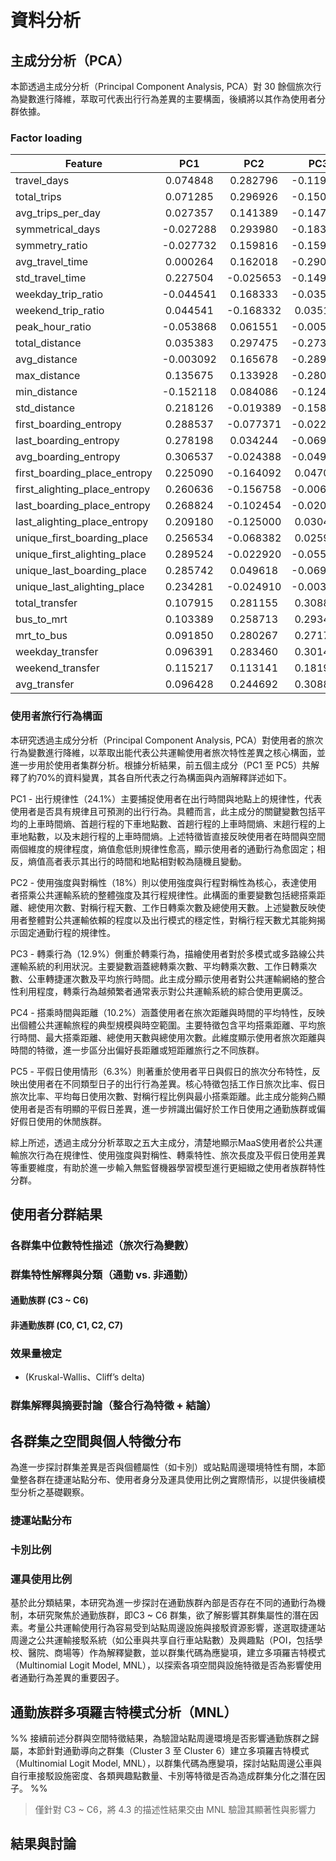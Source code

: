 # 資料分析

## 主成分分析（PCA）


本節透過主成分分析（Principal Component Analysis, PCA）對 30 餘個旅次行為變數進行降維，萃取可代表出行行為差異的主要構面，後續將以其作為使用者分群依據。

### Factor loading

| Feature                       |    PC1    |    PC2    |    PC3    |    PC4    |    PC5    |
| ----------------------------- | :-------: | :-------: | :-------: | :-------: | :-------: |
| travel_days                   | 0.074848  | 0.282796  | -0.119480 | -0.278332 | 0.024753  |
| total_trips                   | 0.071285  | 0.296926  | -0.150977 | -0.268482 | -0.095833 |
| avg_trips_per_day             | 0.027357  | 0.141389  | -0.147019 | -0.052192 | -0.414660 |
| symmetrical_days              | -0.027288 | 0.293980  | -0.183776 | -0.228639 | -0.163773 |
| symmetry_ratio                | -0.027732 | 0.159816  | -0.159616 | -0.115679 | -0.247469 |
| avg_travel_time               | 0.000264  | 0.162018  | -0.290944 | 0.335231  | 0.168572  |
| std_travel_time               | 0.227504  | -0.025653 | -0.149048 | 0.198276  | -0.136633 |
| weekday_trip_ratio            | -0.044541 | 0.168333  | -0.035165 | -0.225991 | 0.441857  |
| weekend_trip_ratio            | 0.044541  | -0.168332 | 0.035157  | 0.225989  | -0.441855 |
| peak_hour_ratio               | -0.053868 | 0.061551  | -0.005550 | -0.183756 | 0.114912  |
| total_distance                | 0.035383  | 0.297475  | -0.273886 | 0.035607  | 0.038432  |
| avg_distance                  | -0.003092 | 0.165678  | -0.289710 | 0.345842  | 0.168331  |
| max_distance                  | 0.135675  | 0.133928  | -0.280228 | 0.306150  | 0.052734  |
| min_distance                  | -0.152118 | 0.084086  | -0.124452 | 0.261218  | 0.247421  |
| std_distance                  | 0.218126  | -0.019389 | -0.158374 | 0.213428  | -0.126825 |
| first_boarding_entropy        | 0.288537  | -0.077371 | -0.022348 | -0.059241 | 0.012784  |
| last_boarding_entropy         | 0.278198  | 0.034244  | -0.069781 | -0.154541 | 0.025303  |
| avg_boarding_entropy          | 0.306537  | -0.024388 | -0.049358 | -0.114682 | 0.020469  |
| first_boarding_place_entropy  | 0.225090  | -0.164092 | 0.047021  | 0.045524  | 0.183025  |
| first_alighting_place_entropy | 0.260636  | -0.156758 | -0.006790 | 0.049579  | 0.012067  |
| last_boarding_place_entropy   | 0.268824  | -0.102454 | -0.020367 | 0.017393  | -0.003434 |
| last_alighting_place_entropy  | 0.209180  | -0.125000 | 0.030430  | -0.008440 | 0.225620  |
| unique_first_boarding_place   | 0.256534  | -0.068382 | 0.025942  | -0.052357 | 0.149767  |
| unique_first_alighting_place  | 0.289524  | -0.022920 | -0.055341 | -0.084783 | -0.051393 |
| unique_last_boarding_place    | 0.285742  | 0.049618  | -0.069275 | -0.112814 | -0.070003 |
| unique_last_alighting_place   | 0.234281  | -0.024910 | -0.003030 | -0.106229 | 0.181134  |
| total_transfer                | 0.107915  | 0.281155  | 0.308880  | 0.120038  | -0.002115 |
| bus_to_mrt                    | 0.103389  | 0.258713  | 0.293466  | 0.104329  | 0.000615  |
| mrt_to_bus                    | 0.091850  | 0.280267  | 0.271741  | 0.112220  | -0.005077 |
| weekday_transfer              | 0.096391  | 0.283460  | 0.301454  | 0.110430  | 0.022430  |
| weekend_transfer              | 0.115217  | 0.113141  | 0.181912  | 0.109590  | -0.142955 |
| avg_transfer                  | 0.096428  | 0.244692  | 0.308819  | 0.156826  | 0.002471  |

### 使用者旅行行為構面 

本研究透過主成分分析（Principal Component Analysis, PCA）對使用者的旅次行為變數進行降維，以萃取出能代表公共運輸使用者旅次特性差異之核心構面，並進一步用於使用者集群分析。根據分析結果，前五個主成分（PC1 至 PC5）共解釋了約70%的資料變異，其各自所代表之行為構面與內涵解釋詳述如下。

PC1 - 出行規律性（24.1%）主要捕捉使用者在出行時間與地點上的規律性，代表使用者是否具有規律且可預測的出行行為。具體而言，此主成分的關鍵變數包括平均的上車時間熵、首趟行程的下車地點數、首趟行程的上車時間熵、末趟行程的上車地點數，以及末趟行程的上車時間熵。上述特徵皆直接反映使用者在時間與空間兩個維度的規律程度，熵值愈低則規律性愈高，顯示使用者的通勤行為愈固定；相反，熵值高者表示其出行的時間和地點相對較為隨機且變動。

PC2 - 使用強度與對稱性（18%）則以使用強度與行程對稱性為核心，表達使用者搭乘公共運輸系統的整體強度及其行程規律性。此構面的重要變數包括總搭乘距離、總使用次數、對稱行程天數、工作日轉乘次數及總使用天數。上述變數反映使用者整體對公共運輸依賴的程度以及出行模式的穩定性，對稱行程天數尤其能夠揭示固定通勤行程的規律性。

PC3 - 轉乘行為（12.9%）側重於轉乘行為，描繪使用者對於多模式或多路線公共運輸系統的利用狀況。主要變數涵蓋總轉乘次數、平均轉乘次數、工作日轉乘次數、公車轉捷運次數及平均旅行時間。此主成分顯示使用者對公共運輸網絡的整合性利用程度，轉乘行為越頻繁者通常表示對公共運輸系統的綜合使用更廣泛。

PC4 - 搭乘時間與距離（10.2%）涵蓋使用者在旅次距離與時間的平均特性，反映出個體公共運輸旅程的典型規模與時空範圍。主要特徵包含平均搭乘距離、平均旅行時間、最大搭乘距離、總使用天數與總使用次數。此維度顯示使用者旅次距離與時間的特徵，進一步區分出偏好長距離或短距離旅行之不同族群。

PC5 - 平假日使用情形（6.3%）則著重於使用者平日與假日的旅次分布特性，反映出使用者在不同類型日子的出行行為差異。核心特徵包括工作日旅次比率、假日旅次比率、平均每日使用次數、對稱行程比例與最小搭乘距離。此主成分能夠凸顯使用者是否有明顯的平假日差異，進一步辨識出偏好於工作日使用之通勤族群或偏好假日使用的休閒族群。

綜上所述，透過主成分分析萃取之五大主成分，清楚地顯示MaaS使用者於公共運輸旅次行為在規律性、使用強度與對稱性、轉乘特性、旅次長度及平假日使用差異等重要維度，有助於進一步輸入無監督機器學習模型進行更細緻之使用者族群特性分群。


## 使用者分群結果

### 各群集中位數特性描述（旅次行為變數）

### 群集特性解釋與分類（通勤 vs. 非通勤）

#### 通勤族群 (C3 ~ C6)

#### 非通勤族群 (C0, C1, C2, C7)

### 效果量檢定

- (Kruskal-Wallis、Cliff’s delta)

### 群集解釋與摘要討論（整合行為特徵 + 結論）

## 各群集之空間與個人特徵分布


為進一步探討群集差異是否與個體屬性（如卡別）或站點周邊環境特性有關，本節彙整各群在捷運站點分布、使用者身分及運具使用比例之實際情形，以提供後續模型分析之基礎觀察。

### 捷運站點分布

### 卡別比例

### 運具使用比例

基於此分類結果，本研究為進一步探討在通勤族群內部是否存在不同的通勤行為機制，本研究聚焦於通勤族群，即C3 ~ C6 群集，欲了解影響其群集屬性的潛在因素。考量公共運輸使用行為容易受到站點周邊設施與接駁資源影響，遂選取捷運站周邊之公共運輸接駁系統（如公車與共享自行車站點數）及興趣點（POI，包括學校、醫院、商場等）作為解釋變數，並以群集代碼為應變項，建立多項羅吉特模式（Multinomial Logit Model, MNL），以探索各項空間與設施特徵是否為影響使用者通勤行為差異的重要因子。

## 通勤族群多項羅吉特模式分析（MNL）

%% 接續前述分群與空間特徵結果，為驗證站點周邊環境是否影響通勤族群之歸屬，本節針對通勤導向之群集（Cluster 3 至 Cluster 6）建立多項羅吉特模式（Multinomial Logit Model, MNL），以群集代碼為應變項，探討站點周邊公車與自行車接駁設施密度、各類興趣點數量、卡別等特徵是否為造成群集分化之潛在因子。 %%

> 僅針對 C3 ~ C6，將 4.3 的描述性結果交由 MNL 驗證其顯著性與影響力

## 結果與討論